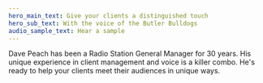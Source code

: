```yaml
---
hero_main_text: Give your clients a distinguished touch
hero_sub_text: With the voice of the Butler Bulldogs
audio_sample_text: Hear a sample
---
```


Dave Peach has been a Radio Station General Manager for 30 years. His unique experience in client management and voice is a killer combo. He's ready to help your clients meet their audiences in unique ways.
